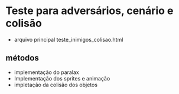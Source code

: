# Teste para adversários, cenário e colisão

- arquivo principal
  teste_inimigos_colisao.html

## métodos

- implementação do paralax
- Implementação dos sprites e animação
- impletação da colisão dos objetos
